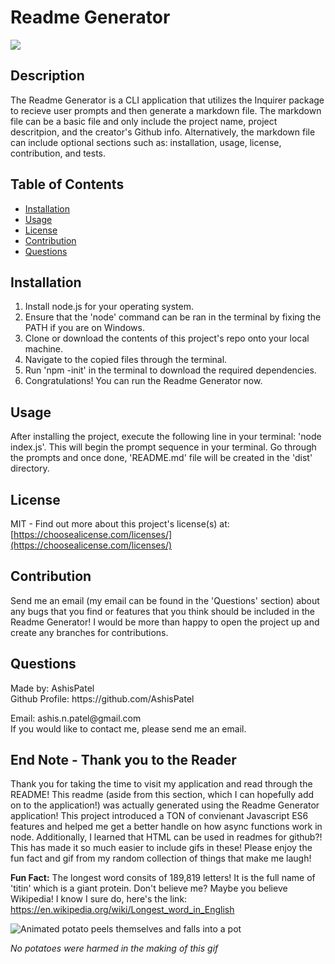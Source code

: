 <h1>Readme Generator</h1>
  <image src='https://img.shields.io/badge/license-MIT-green.svg' />
  <h2>Description</h2>
  
  The Readme Generator is a CLI application that utilizes the Inquirer package to recieve user prompts and then generate a markdown file. The markdown file can be a basic file and only include the project name, project descritpion, and the creator's Github info. Alternatively, the markdown file can include optional sections such as: installation, usage, license, contribution, and tests. 

  <h2>Table of Contents</h2>
 <ul>
  <li><a href="#installation">Installation</a></li>
    <li><a href="#usage">Usage</a></li>
    <li><a href="#license">License</a></li>
    <li><a href="#contribution">Contribution</a></li>
    
  <li><a href="#questions">Questions</a></li>
 </ul>

  <h2 id="installation">Installation</h2>
  <ol>
    <li>Install node.js for your operating system. </li> 
    <li>Ensure that the 'node' command can be ran in the terminal by fixing the PATH if you are on Windows. </li> 
    <li>Clone or download the contents of this project's repo onto your local machine.</li> 
    <li>Navigate to the copied files through the terminal.</li> 
    <li>Run 'npm -init' in the terminal to download the required dependencies.</li> 
    <li>Congratulations! You can run the Readme Generator now. </li> 
    
  </ol>
  

  <h2 id="usage">Usage</h2>
  <p>After installing the project, execute the following line in your terminal: 'node index.js'. This will begin the prompt sequence in your terminal. Go through the prompts and once done, 'README.md' file will be created in the 'dist' directory. </p>
  
 
  
  <h2 id="license">License</h2>

  MIT - Find out more about this project's license(s) at: [https://choosealicense.com/licenses/](https://choosealicense.com/licenses/)

  <h2 id="contribution">Contribution</h2>
  <p>Send me an email (my email can be found in the 'Questions' section) about any bugs that you find or features that you think should be included in the Readme Generator! I would be more than happy to open the project up and create any branches for contributions. </p>
  
  
  

  <h2 id="questions">Questions</h2>
  
  <p> 
  Made by: AshisPatel<br />
  Github Profile: https://github.com/AshisPatel<br />
  </p>Email: ashis.n.patel@gmail.com<br />If you would like to contact me, please send me an email. 

  <h2>End Note - Thank you to the Reader</h2>

  Thank you for taking the time to visit my application and read through the README! This readme (aside from this section, which I can hopefully add on to the application!) was actually generated using the Readme Generator application! This project introduced a TON of convienant Javascript ES6 features and helped me get a better handle on how async functions work in node. Additionally, I learned that HTML can be used in readmes for github?! This has made it so much easier to include gifs in these! Please enjoy the fun fact and gif from my random collection of things that make me laugh!

  **Fun Fact:** The longest word consits of 189,819 letters! It is the full name of 'titin' which is a giant protein. Don't believe me? Maybe you believe Wikipedia! I know I sure do, here's the link: <a href="https://en.wikipedia.org/wiki/Longest_word_in_English">https://en.wikipedia.org/wiki/Longest_word_in_English</a><br />


  ![Animated potato peels themselves and falls into a pot](https://github.com/AshisPatel/Readme-Generator-Week-9-Challenge/blob/main/assets/videos/potato.gif)

   _No potatoes were harmed in the making of this gif_
  